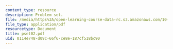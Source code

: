 ```yaml
---
content_type: resource
description: Problem set.
file: /media/https%3A/open-learning-course-data-rc.s3.amazonaws.com/10-37-chemical-and-biological-reaction-engineering-spring-2007/0114e748d09c66f6ce8e187cf518bc90_pset02.pdf
file_type: application/pdf
resourcetype: Document
title: pset02.pdf
uid: 0114e748-d09c-66f6-ce8e-187cf518bc90
---
```

